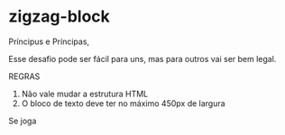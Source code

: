 # zigzag-block

Príncipus e Príncipas,

Esse desafio pode ser fácil para uns, mas para outros vai ser bem legal.

REGRAS
1. Não vale mudar a estrutura HTML
2. O bloco de texto deve ter no máximo 450px de largura

Se joga